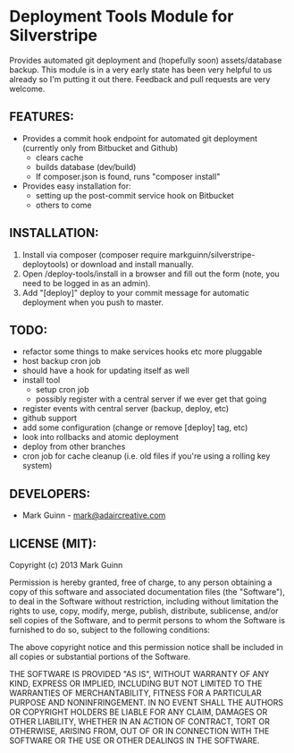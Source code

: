 Deployment Tools Module for Silverstripe
========================================

Provides automated git deployment and (hopefully soon) assets/database backup.
This module is in a very early state has been very helpful to us already so
I'm putting it out there. Feedback and pull requests are very welcome.

FEATURES:
---------
* Provides a commit hook endpoint for automated git deployment (currently only from Bitbucket and Github)
	- clears cache
	- builds database (dev/build)
	- If composer.json is found, runs "composer install"
* Provides easy installation for:
	- setting up the post-commit service hook on Bitbucket
	- others to come

INSTALLATION:
-------------
1. Install via composer (composer require markguinn/silverstripe-deploytools) or
   download and install manually.
2. Open /deploy-tools/install in a browser and fill out the form (note, you need to be logged in as an admin).
3. Add "[deploy]" deploy to your commit message for automatic deployment when you push to master.

TODO:
-----
* refactor some things to make services hooks etc more pluggable
* host backup cron job
* should have a hook for updating itself as well
* install tool
	- setup cron job
	- possibly register with a central server if we ever get that going
* register events with central server (backup, deploy, etc)
* github support
* add some configuration (change or remove [deploy] tag, etc)
* look into rollbacks and atomic deployment
* deploy from other branches
* cron job for cache cleanup (i.e. old files if you're using a rolling key system)

DEVELOPERS:
-----------
* Mark Guinn - mark@adaircreative.com

LICENSE (MIT):
--------------
Copyright (c) 2013 Mark Guinn

Permission is hereby granted, free of charge, to any person obtaining a copy of
this software and associated documentation files (the "Software"), to deal in
the Software without restriction, including without limitation the rights to use,
copy, modify, merge, publish, distribute, sublicense, and/or sell copies of the
Software, and to permit persons to whom the Software is furnished to do so, subject
to the following conditions:

The above copyright notice and this permission notice shall be included in all copies
or substantial portions of the Software.

THE SOFTWARE IS PROVIDED "AS IS", WITHOUT WARRANTY OF ANY KIND, EXPRESS OR IMPLIED,
INCLUDING BUT NOT LIMITED TO THE WARRANTIES OF MERCHANTABILITY, FITNESS FOR A PARTICULAR
PURPOSE AND NONINFRINGEMENT. IN NO EVENT SHALL THE AUTHORS OR COPYRIGHT HOLDERS BE LIABLE
FOR ANY CLAIM, DAMAGES OR OTHER LIABILITY, WHETHER IN AN ACTION OF CONTRACT, TORT OR
OTHERWISE, ARISING FROM, OUT OF OR IN CONNECTION WITH THE SOFTWARE OR THE USE OR OTHER
DEALINGS IN THE SOFTWARE.